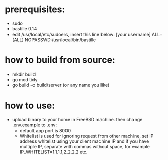 # prerequisites:
- sudo
- bastille 0.14
- edit /usr/local/etc/sudoers, insert this line below:
[your username] ALL=(ALL) NOPASSWD:/usr/local/bin/bastille

# how to build from source:
- mkdir build
- go mod tidy
- go build -o build/server (or any name you like)

# how to use:
- upload binary to your home in FreeBSD machine. then change .env.example to .env:
    - default app port is 8000
    - Whitelist is used for ignoring request from other machine, set IP address whitelist using your client machine IP and if you have multiple IP, separate with commas without space, for example IP_WHITELIST=1.1.1.1,2.2.2.2 etc. 